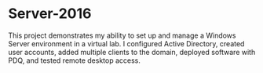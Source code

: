 # Server-2016
This project demonstrates my ability to set up and manage a Windows Server environment in a virtual lab.   I configured Active Directory, created user accounts, added multiple clients to the domain, deployed software with PDQ, and tested remote desktop access.

